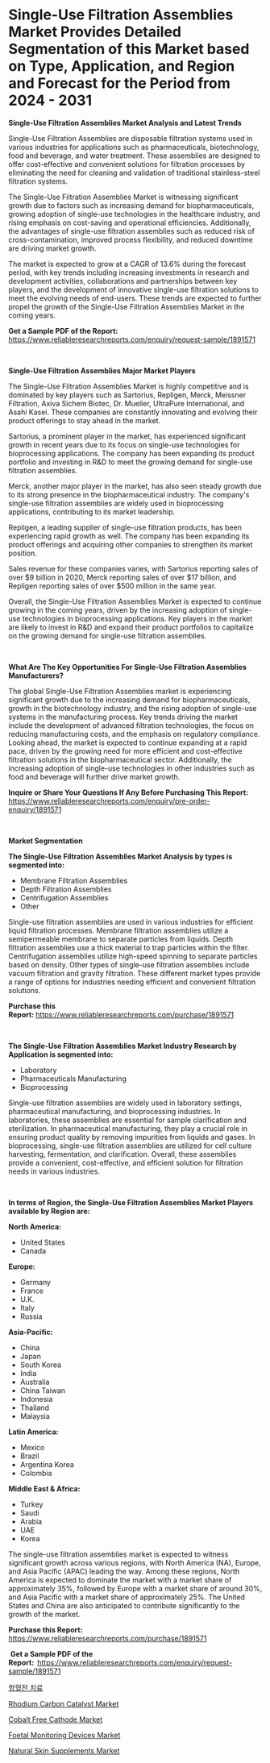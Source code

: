 <p><h1>Single-Use Filtration Assemblies Market Provides Detailed Segmentation of this Market based on Type, Application, and Region and Forecast for the Period from 2024 - 2031</h1></p><p><strong>Single-Use Filtration Assemblies Market Analysis and Latest Trends</strong></p>
<p><p>Single-Use Filtration Assemblies are disposable filtration systems used in various industries for applications such as pharmaceuticals, biotechnology, food and beverage, and water treatment. These assemblies are designed to offer cost-effective and convenient solutions for filtration processes by eliminating the need for cleaning and validation of traditional stainless-steel filtration systems.</p><p>The Single-Use Filtration Assemblies Market is witnessing significant growth due to factors such as increasing demand for biopharmaceuticals, growing adoption of single-use technologies in the healthcare industry, and rising emphasis on cost-saving and operational efficiencies. Additionally, the advantages of single-use filtration assemblies such as reduced risk of cross-contamination, improved process flexibility, and reduced downtime are driving market growth.</p><p>The market is expected to grow at a CAGR of 13.6% during the forecast period, with key trends including increasing investments in research and development activities, collaborations and partnerships between key players, and the development of innovative single-use filtration solutions to meet the evolving needs of end-users. These trends are expected to further propel the growth of the Single-Use Filtration Assemblies Market in the coming years.</p></p>
<p><strong>Get a Sample PDF of the Report:&nbsp;</strong> <a href="https://www.reliableresearchreports.com/enquiry/request-sample/1891571">https://www.reliableresearchreports.com/enquiry/request-sample/1891571</a></p>
<p>&nbsp;</p>
<p><strong>Single-Use Filtration Assemblies Major Market Players</strong></p>
<p><p>The Single-Use Filtration Assemblies Market is highly competitive and is dominated by key players such as Sartorius, Repligen, Merck, Meissner Filtration, Axiva Sichem Biotec, Dr. Mueller, UltraPure International, and Asahi Kasei. These companies are constantly innovating and evolving their product offerings to stay ahead in the market.</p><p>Sartorius, a prominent player in the market, has experienced significant growth in recent years due to its focus on single-use technologies for bioprocessing applications. The company has been expanding its product portfolio and investing in R&D to meet the growing demand for single-use filtration assemblies.</p><p>Merck, another major player in the market, has also seen steady growth due to its strong presence in the biopharmaceutical industry. The company's single-use filtration assemblies are widely used in bioprocessing applications, contributing to its market leadership.</p><p>Repligen, a leading supplier of single-use filtration products, has been experiencing rapid growth as well. The company has been expanding its product offerings and acquiring other companies to strengthen its market position.</p><p>Sales revenue for these companies varies, with Sartorius reporting sales of over $9 billion in 2020, Merck reporting sales of over $17 billion, and Repligen reporting sales of over $500 million in the same year.</p><p>Overall, the Single-Use Filtration Assemblies Market is expected to continue growing in the coming years, driven by the increasing adoption of single-use technologies in bioprocessing applications. Key players in the market are likely to invest in R&D and expand their product portfolios to capitalize on the growing demand for single-use filtration assemblies.</p></p>
<p>&nbsp;</p>
<p><strong>What Are The Key Opportunities For Single-Use Filtration Assemblies Manufacturers?</strong></p>
<p><p>The global Single-Use Filtration Assemblies market is experiencing significant growth due to the increasing demand for biopharmaceuticals, growth in the biotechnology industry, and the rising adoption of single-use systems in the manufacturing process. Key trends driving the market include the development of advanced filtration technologies, the focus on reducing manufacturing costs, and the emphasis on regulatory compliance. Looking ahead, the market is expected to continue expanding at a rapid pace, driven by the growing need for more efficient and cost-effective filtration solutions in the biopharmaceutical sector. Additionally, the increasing adoption of single-use technologies in other industries such as food and beverage will further drive market growth.</p></p>
<p><strong>Inquire or Share Your Questions If Any Before Purchasing This Report:</strong> <a href="https://www.reliableresearchreports.com/enquiry/pre-order-enquiry/1891571">https://www.reliableresearchreports.com/enquiry/pre-order-enquiry/1891571</a></p>
<p>&nbsp;</p>
<p><strong>Market Segmentation</strong></p>
<p><strong>The Single-Use Filtration Assemblies Market Analysis by types is segmented into:</strong></p>
<p><ul><li>Membrane Filtration Assemblies</li><li>Depth Filtration Assemblies</li><li>Centrifugation Assemblies</li><li>Other</li></ul></p>
<p><p>Single-use filtration assemblies are used in various industries for efficient liquid filtration processes. Membrane filtration assemblies utilize a semipermeable membrane to separate particles from liquids. Depth filtration assemblies use a thick material to trap particles within the filter. Centrifugation assemblies utilize high-speed spinning to separate particles based on density. Other types of single-use filtration assemblies include vacuum filtration and gravity filtration. These different market types provide a range of options for industries needing efficient and convenient filtration solutions.</p></p>
<p><strong>Purchase this Report:&nbsp;</strong><a href="https://www.reliableresearchreports.com/purchase/1891571">https://www.reliableresearchreports.com/purchase/1891571</a></p>
<p>&nbsp;</p>
<p><strong>The Single-Use Filtration Assemblies Market Industry Research by Application is segmented into:</strong></p>
<p><ul><li>Laboratory</li><li>Pharmaceuticals Manufacturing</li><li>Bioprocessing</li></ul></p>
<p><p>Single-use filtration assemblies are widely used in laboratory settings, pharmaceutical manufacturing, and bioprocessing industries. In laboratories, these assemblies are essential for sample clarification and sterilization. In pharmaceutical manufacturing, they play a crucial role in ensuring product quality by removing impurities from liquids and gases. In bioprocessing, single-use filtration assemblies are utilized for cell culture harvesting, fermentation, and clarification. Overall, these assemblies provide a convenient, cost-effective, and efficient solution for filtration needs in various industries.</p></p>
<p>&nbsp;</p>
<p><strong>In terms of Region, the Single-Use Filtration Assemblies Market Players available by Region are:</strong></p>
<p>
    <p> <strong> North America: </strong>
        <ul>
            <li>United States</li>
            <li>Canada</li>
        </ul>
        </p> 
    <p> <strong> Europe: </strong>
        <ul>
            <li>Germany</li>
            <li>France</li>
            <li>U.K.</li>
            <li>Italy</li>
            <li>Russia</li>
        </ul>
        </p> 
    <p> <strong> Asia-Pacific: </strong>
        <ul>
            <li>China</li>
            <li>Japan</li>
            <li>South Korea</li>
            <li>India</li>
            <li>Australia</li>
            <li>China Taiwan</li>
            <li>Indonesia</li>
            <li>Thailand</li>
            <li>Malaysia</li>
        </ul>
        </p> 
    <p> <strong> Latin America: </strong>
        <ul>
            <li>Mexico</li>
            <li>Brazil</li>
            <li>Argentina Korea</li>
            <li>Colombia</li>
        </ul>
        </p> 
    <p> <strong> Middle East & Africa: </strong>
        <ul>
            <li>Turkey</li>
            <li>Saudi</li>
            <li>Arabia</li>
            <li>UAE</li>
            <li>Korea</li>
        </ul>
    </p>
    </p>
<p><p>The single-use filtration assemblies market is expected to witness significant growth across various regions, with North America (NA), Europe, and Asia Pacific (APAC) leading the way. Among these regions, North America is expected to dominate the market with a market share of approximately 35%, followed by Europe with a market share of around 30%, and Asia Pacific with a market share of approximately 25%. The United States and China are also anticipated to contribute significantly to the growth of the market.</p></p>
<p><strong>Purchase this Report: </strong><a href="https://www.reliableresearchreports.com/purchase/1891571">https://www.reliableresearchreports.com/purchase/1891571</a></p>
<p>&nbsp;<strong>Get a Sample PDF of the Report:&nbsp;&nbsp;</strong><a href="https://www.reliableresearchreports.com/enquiry/request-sample/1891571">https://www.reliableresearchreports.com/enquiry/request-sample/1891571</a></p>
<p><strong></strong></p>
<p><p><a href="https://github.com/vsnao330707/Market-Research-Report-List-1/blob/main/8652295184107.md">항혈전 치료</a></p><p><a href="https://funky-papaya-cf4.notion.site/Rhodium-Carbon-Catalyst-Market-Size-Reflecting-a-Forecast-Till-2031-Market-By-Type-By-Application--1070438f257844b0942fabced39c91ba">Rhodium Carbon Catalyst Market</a></p><p><a href="https://view.publitas.com/reportprime-1/cobalt-free-cathode-market-centers-on-aspects-such-as-market-growth-market-share-market-opportunity-and-projected-forecasts-spanning-from-2024-to-2031/">Cobalt Free Cathode Market</a></p><p><a href="https://picayune-night-cbd.notion.site/Foetal-Monitoring-Devices-Market-Growth-Market-Trends-COVID-19-Impact-and-Forecasts-for-period-fr-d17877d706ad4ff6bed20b893353da0b">Foetal Monitoring Devices Market</a></p><p><a href="https://view.publitas.com/reportprime-1/natural-skin-supplements-market-size-focuses-on-market-dynamics-in-depth-analysis-and-future-projections-of-its-market-forecasted-for-period-from-2024-to-2031/">Natural Skin Supplements Market</a></p></p>